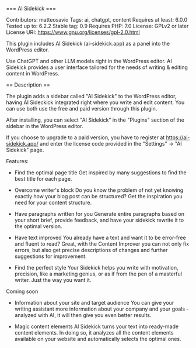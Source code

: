 === AI Sidekick ===

Contributors: matteosavio
Tags: ai, chatgpt, content
Requires at least: 6.0.0
Tested up to: 6.2.2
Stable tag: 0.9
Requires PHP: 7.0
License: GPLv2 or later
License URI: https://www.gnu.org/licenses/gpl-2.0.html

This plugin includes AI Sidekick (ai-sidekick.app) as a panel into the WordPress editor.

Use ChatGPT and other LLM models right in the WordPress editor. AI Sidekick provides a user interface tailored for the needs of writing & editing content in WordPress.

== Description ==

The plugin adds a sidebar called "AI Sidekick" to the WordPress editor, having AI Sideckick integrated right where you write and edit content. You can use both use the free and paid version through this plugin.

After installing, you can select "AI Sidekick" in the "Plugins" section of the sidebar in the WordPress editor.

If you choose to upgrade to a paid version, you have to register at https://ai-sidekick.app/ and enter the license code provided in the "Settings" -> "AI Sidekick" page.

Features:

-   Find the optimal page title
    Get inspired by many suggestions to find the best title for each page.

-   Overcome writer's block
    Do you know the problem of not yet knowing exactly how your blog post can be structured?
    Get the inspiration you need for your content structure.

-   Have paragraphs written for you
    Generate entire paragraphs based on your short brief, provide feedback, and have your sidekick rewrite it to the optimal version.

-   Have text improved
    You already have a text and want it to be error-free and fluent to read? Great, with the Content Improver you can not only fix errors, but also get precise descriptions of changes and further suggestions for improvement.

*   Find the perfect style
    Your Sidekick helps you write with motivation, precision, like a marketing genius, or as if from the pen of a masterful writer. Just the way you want it.

Coming soon

-   Information about your site and target audience
    You can give your writing assistant more information about your company and your goals - analyzed with AI, it will then give you even better results.

-   Magic content elements
    AI Sidekick turns your text into ready-made content elements. In doing so, it analyzes all the content elements available on your website and automatically selects the optimal ones.
